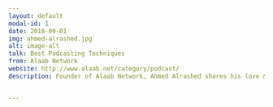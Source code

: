 ```yaml
---
layout: default
modal-id: 1
date: 2018-09-01
img: ahmed-alrashed.jpg
alt: image-alt
talk: Best Podcasting Techniques
from: Alaab Network
website: http://www.alaab.net/category/podcast/
description: Founder of Alaab Network, Ahmed Alrashed shares his love & passion for video games on Alaab Podcast every week along with his lovable & amazing partners. He is also the main tech guy.


---
```

